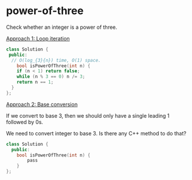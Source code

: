 # power-of-three

Check whether an integer is a power of three.

<u>Approach 1: Loop iteration</u>

```c++
class Solution {
 public:
  // O(log_{3}{n}) time, O(1) space.
 	bool isPowerOfThree(int n) {
    if (n < 1) return false;
    while (n % 3 == 0) n /= 3;
    return n == 1;
  }
};
```

<u>Approach 2: Base conversion</u>

If we convert to base 3, then we should only have a single leading 1 followed by 0s.

We need to convert integer to base 3. Is there any C++ method to do that?

```c++
class Solution {
  public:
  	bool isPowerOfThree(int n) {
    	pass 
    }
};
```

